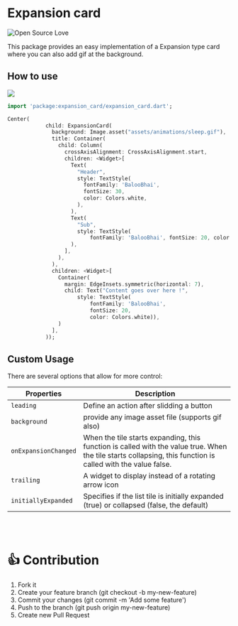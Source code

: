 # Expansion card
![Open Source Love](https://badges.frapsoft.com/os/v2/open-source.svg?v=103)

This package provides an easy implementation of a Expansion type card where you can also add gif at the background.



## How to use


<p>
    <img src="https://github.com/anirudhsharma392/Expansion-Card/blob/master/screenshots/expansion_card.gif?raw=true"/>

</p>

```dart
import 'package:expansion_card/expansion_card.dart';

```

```dart
Center(
            child: ExpansionCard(
              background: Image.asset("assets/animations/sleep.gif"),
              title: Container(
                child: Column(
                  crossAxisAlignment: CrossAxisAlignment.start,
                  children: <Widget>[
                    Text(
                      "Header",
                      style: TextStyle(
                        fontFamily: 'BalooBhai',
                        fontSize: 30,
                        color: Colors.white,
                      ),
                    ),
                    Text(
                      "Sub",
                      style: TextStyle(
                          fontFamily: 'BalooBhai', fontSize: 20, color: Colors.white),
                    ),
                  ],
                ),
              ),
              children: <Widget>[
                Container(
                  margin: EdgeInsets.symmetric(horizontal: 7),
                  child: Text("Content goes over here !",
                      style: TextStyle(
                          fontFamily: 'BalooBhai',
                          fontSize: 20,
                          color: Colors.white)),
                )
              ],
            ));
```

## Custom Usage
There are several options that allow for more control:

|  Properties  |   Description   |
|--------------|--------------|
| `leading` |  Define an action after slidding a button |
| `background` | provide any image asset file (supports gif also)|
| `onExpansionChanged` |  When the tile starts expanding, this function is called with the value true. When the tile starts collapsing, this function is called with the value false.|
| `trailing` | A widget to display instead of a rotating arrow icon |
| `initiallyExpanded` | Specifies if the list tile is initially expanded (true) or collapsed (false, the default) |

<br>
<br>


# 👍 Contribution
1. Fork it
2. Create your feature branch (git checkout -b my-new-feature)
3. Commit your changes (git commit -m 'Add some feature')
4. Push to the branch (git push origin my-new-feature)
5. Create new Pull Request
